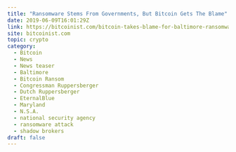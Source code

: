 ```yaml
---
title: "Ransomware Stems From Governments, But Bitcoin Gets The Blame"
date: 2019-06-09T16:01:29Z
link: https://bitcoinist.com/bitcoin-takes-blame-for-baltimore-ransomware-attack/?utm_medium=RSS&utm_source=hune
site: bitcoinist.com
topic: crypto
category:
  - Bitcoin
  - News
  - News teaser
  - Baltimore
  - Bitcoin Ransom
  - Congressman Ruppersberger
  - Dutch Ruppersberger
  - EternalBlue
  - Maryland
  - N.S.A.
  - national security agency
  - ransomware attack
  - shadow brokers
draft: false
---
```

